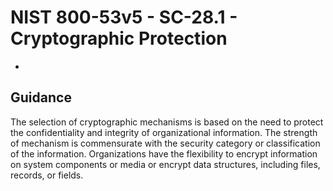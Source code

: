 # NIST 800-53v5 - SC-28.1 - Cryptographic Protection
- 
## Guidance
The selection of cryptographic mechanisms is based on the need to protect the confidentiality and integrity of organizational information. The strength of mechanism is commensurate with the security category or classification of the information. Organizations have the flexibility to encrypt information on system components or media or encrypt data structures, including files, records, or fields.